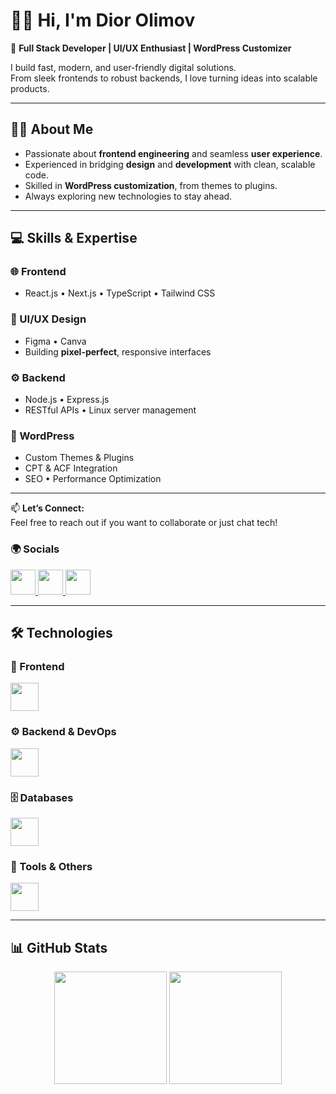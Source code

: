 # 👋😉 Hi, I'm Dior Olimov  

🚀 **Full Stack Developer | UI/UX Enthusiast | WordPress Customizer**  

I build fast, modern, and user-friendly digital solutions.  
From sleek frontends to robust backends, I love turning ideas into scalable products.  

---

## 🧑‍💻 About Me  
- Passionate about **frontend engineering** and seamless **user experience**.  
- Experienced in bridging **design** and **development** with clean, scalable code.  
- Skilled in **WordPress customization**, from themes to plugins.  
- Always exploring new technologies to stay ahead.  

---

## 💻 Skills & Expertise  

### 🌐 Frontend  
- React.js • Next.js • TypeScript • Tailwind CSS  

### 🎨 UI/UX Design  
- Figma • Canva  
- Building **pixel-perfect**, responsive interfaces  

### ⚙️ Backend  
- Node.js • Express.js  
- RESTful APIs • Linux server management  

### 📰 WordPress  
- Custom Themes & Plugins  
- CPT & ACF Integration  
- SEO • Performance Optimization  

---

📫 **Let’s Connect:**  
Feel free to reach out if you want to collaborate or just chat tech!  


### 🌍 Socials  
<p align="left">
  <a href="https://www.linkedin.com/in/diorsolutions/">
    <img src="https://skillicons.dev/icons?i=linkedin" height="40"/>
  </a>
  <a href="https://www.instagram.com/diorsolutions">
    <img src="https://skillicons.dev/icons?i=instagram" height="40"/>
  </a>
  <a href="https://diorsolutions.site">
    <img src="https://skillicons.dev/icons?i=vercel" height="40"/>
  </a>
</p>

---

## 🛠 Technologies  

### 🎨 Frontend  
<p align="left">
  <img src="https://skillicons.dev/icons?i=html,css,js,ts,react,next,tailwind,bootstrap,vite,redux" height="45"/>
</p>

### ⚙️ Backend & DevOps  
<p align="left">
  <img src="https://skillicons.dev/icons?i=wordpress,nodejs,nestjs,express,docker,linux,nginx" height="45"/>
</p>

### 🗄 Databases  
<p align="left">
  <img src="https://skillicons.dev/icons?i=mysql,mongodb,postgresql,redis,mariadb" height="45"/>
</p>

### 🔧 Tools & Others  
<p align="left">
  <img src="https://skillicons.dev/icons?i=git,github,figma,vscode,graphql,pnpm" height="45"/>
</p>

---

## 📊 GitHub Stats  

<p align="center">
  <img src="https://github-readme-stats.vercel.app/api?username=diorsolutions&show_icons=true&theme=chartreuse-dark&hide_border=true&title_color=00FF00&icon_color=00FF00&text_color=00FF00" height="180"/>
  <img src="https://github-readme-stats.vercel.app/api/top-langs/?username=diorsolutions&layout=compact&theme=chartreuse-dark&hide_border=true&title_color=00FF00&text_color=00FF00" height="180"/>
</p>
